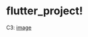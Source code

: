 # flutter_project!
C3: [image](https://user-images.githubusercontent.com/124883411/226109733-f231d12b-da99-4533-8474-3183e31c3e39.png)
